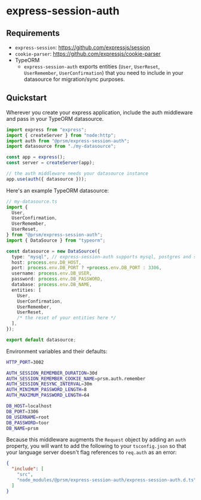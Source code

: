 # express-session-auth

## Requirements

- `express-session`: https://github.com/expressjs/session
- `cookie-parser`: https://github.com/expressjs/cookie-parser
- TypeORM
  - `express-session-auth` exports entities (`User`, `UserReset`, `UserRemember`, `UserConfirmation`) that you need to include in your datasource for migration/sync purposes.


## Quickstart

Wherever you create your express application, include the auth middleware and pass in your TypeORM datasource.

```typescript
import express from "express";
import { createServer } from "node:http";
import auth from "@prsm/express-session-auth";
import datasource from "./my-datasource";

const app = express();
const server = createServer(app);

// the auth middleware needs your datasource instance
app.use(auth({ datasource }));
```

Here's an example TypeORM datasource:

```typescript
// my-datasource.ts
import {
  User,
  UserConfirmation,
  UserRemember,
  UserReset,
} from "@prsm/express-session-auth";
import { DataSource } from "typeorm";

const datasource = new DataSource({
  type: "mysql", // express-session-auth supports mysql, postgres and sqlite (others not tested)
  host: process.env.DB_HOST,
  port: process.env.DB_PORT ? +process.env.DB_PORT : 3306,
  username: process.env.DB_USER,
  password: process.env.DB_PASSWORD,
  database: process.env.DB_NAME,
  entities: [
    User,
    UserConfirmation,
    UserRemember,
    UserReset,
    /* the reset of your entities here */
  ],
});

export default datasource;
```

Environment variables and their defaults:

```bash
HTTP_PORT=3002

AUTH_SESSION_REMEMBER_DURATION=30d
AUTH_SESSION_REMEMBER_COOKIE_NAME=prsm.auth.remember
AUTH_SESSION_RESYNC_INTERVAL=30m
AUTH_MINIMUM_PASSWORD_LENGTH=8
AUTH_MAXIMUM_PASSWORD_LENGTH=64

DB_HOST=localhost
DB_PORT=3306
DB_USERNAME=root
DB_PASSWORD=toor
DB_NAME=prsm
```

Because this middleware augments the `Request` object by adding an `auth` property, you will want to add the following to your `tsconfig.json` so that your language server doesn't flag references to `req.auth` as an error:

```json
{
  "include": [
    "src",
    "node_modules/@prsm/express-session-auth/express-session-auth.d.ts"
  ]
}
```
